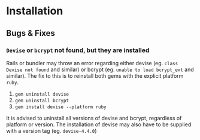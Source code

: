 # Installation
## Bugs & Fixes
### `Devise` or `bcrypt` not found, but they are installed
Rails or bundler may throw an error regarding either devise (eg. `class Devise not found` and similar) or bcrypt (eg. `unable to load bcrypt_ext` and similar).
The fix to this is to reinstall both gems with the explicit platform `ruby`.

1. `gem uninstall devise`
2. `gem uninstall bcrypt`
3. `gem install devise --platform ruby`

It is advised to uninstall all versions of devise and bcrypt, regardless of platform or version.
The installation of devise may also have to be supplied with a version tag (eg. `devise-4.4.0`) 